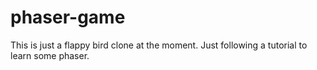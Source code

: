 phaser-game
===========
This is just a flappy bird clone at the moment. Just following a tutorial to learn some phaser.
